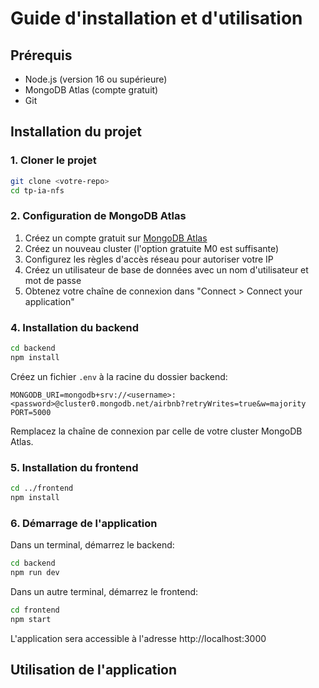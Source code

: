 # Guide d'installation et d'utilisation

## Prérequis

- Node.js (version 16 ou supérieure)
- MongoDB Atlas (compte gratuit)
- Git

## Installation du projet

### 1. Cloner le projet

```bash
git clone <votre-repo>
cd tp-ia-nfs
```

### 2. Configuration de MongoDB Atlas

1. Créez un compte gratuit sur [MongoDB Atlas](https://www.mongodb.com/cloud/atlas/register)
2. Créez un nouveau cluster (l'option gratuite M0 est suffisante)
3. Configurez les règles d'accès réseau pour autoriser votre IP
4. Créez un utilisateur de base de données avec un nom d'utilisateur et mot de passe
5. Obtenez votre chaîne de connexion dans "Connect > Connect your application"

### 4. Installation du backend

```bash
cd backend
npm install
```

Créez un fichier `.env` à la racine du dossier backend:

```
MONGODB_URI=mongodb+srv://<username>:<password>@cluster0.mongodb.net/airbnb?retryWrites=true&w=majority
PORT=5000
```

Remplacez la chaîne de connexion par celle de votre cluster MongoDB Atlas.

### 5. Installation du frontend

```bash
cd ../frontend
npm install
```

### 6. Démarrage de l'application

Dans un terminal, démarrez le backend:
```bash
cd backend
npm run dev
```

Dans un autre terminal, démarrez le frontend:
```bash
cd frontend
npm start
```

L'application sera accessible à l'adresse http://localhost:3000

## Utilisation de l'application

